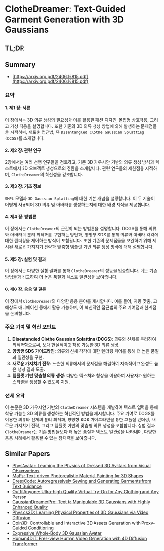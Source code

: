 # ClotheDreamer: Text-Guided Garment Generation with 3D Gaussians
## TL;DR
## Summary
- [https://arxiv.org/pdf/2406.16815.pdf](https://arxiv.org/pdf/2406.16815.pdf)

### 요약

#### 1. 제1 장: 서론
이 장에서는 3D 의류 생성의 필요성과 이를 활용한 패션 디자인, 몰입형 상호작용, 그리고 가상 착용을 설명합니다. 또한 기존의 3D 의류 생성 방법에 의해 발생하는 문제점들을 지적하며, 새로운 접근법, 즉 `Disentangled Clothe Gaussian Splatting (DCGS)`를 소개합니다.

#### 2. 제2 장: 관련 연구
2장에서는 여러 선행 연구들을 검토하고, 기존 3D 가우시안 기반의 의류 생성 방식과 텍스트에서 3D 오브젝트 생성으로의 전환을 소개합니다. 관련 연구들의 제한점을 지적하며, `ClotheDreamer`의 혁신성을 강조합니다.

#### 3. 제3 장: 기초 정보
`SMPL` 모델과 `3D Gaussian Splatting`에 대한 기본 개념을 설명합니다. 이 두 기술이 어떻게 사용되어 3D 의류 및 아바타를 생성하는지에 대한 배경 지식을 제공합니다.

#### 4. 제4 장: 방법론
이 장에서는 `ClotheDreamer`의 근간이 되는 방법론을 설명합니다. DCGS를 통해 의류와 아바타의 분리 최적화를 구현하는 방법과, 양방향 SDS를 통해 의류와 아바타 각각에 대한 렌더링을 제어하는 방식이 포함됩니다. 또한 기존의 문제점들을 보완하기 위해 제시된 새로운 가지치기 전략과 맞춤형 템플릿 기반 의류 생성 방식에 대해 설명합니다.

#### 5. 제5 장: 실험 및 결과
이 장에서는 다양한 실험 결과를 통해 `ClotheDreamer`의 성능을 입증합니다. 이는 기존 방법들과 비교하여 더 높은 품질과 텍스트 일관성을 보여줍니다.

#### 6. 제6 장: 응용 및 결론
이 장에서 `ClotheDreamer`의 다양한 응용 분야를 제시합니다. 예를 들어, 자동 맞춤, 고해상도 애니메이션 등에서 활용 가능하며, 이 혁신적인 접근법의 주요 기여점과 한계점을 논의합니다.

### 주요 기여 및 혁신 포인트
1. **Disentangled Clothe Gaussian Splatting (DCGS)**: 의류와 신체를 분리하여 최적화함으로써, 보다 현실적이고 착용 가능한 3D 의류 생성.
2. **양방향 SDS 가이드라인**: 의류와 신체 각각에 대한 렌더링 제어를 통해 더 높은 품질과 일관성을 구현.
3. **새로운 가지치기 전략**: 느슨한 의류에서의 문제점을 해결하여 지속적이고 완성도 높은 생성 결과 도출.
4. **템플릿 기반 맞춤형 의류 생성**: 다양한 텍스처와 형상을 이용하여 사용자가 원하는 스타일을 생성할 수 있도록 지원.

### 전체 요약
이 논문은 3D 가우시안 기반의 `ClotheDreamer` 시스템을 개발하여 텍스트 입력을 통해 착용 가능한 3D 의류를 생성하는 혁신적인 방법을 제시합니다. 주요 기여로 DCGS를 이용한 의류와 신체의 분리 최적화, 양방향 SDS 가이드라인을 통한 고품질 렌더링, 새로운 가지치기 전략, 그리고 템플릿 기반의 맞춤형 의류 생성을 포함합니다. 실험 결과 `ClotheDreamer`는 기존 방법들보다 더 높은 품질과 텍스트 일관성을 나타내며, 다양한 응용 사례에서 활용될 수 있는 잠재력을 보여줍니다.

## Similar Papers
- [PhysAvatar: Learning the Physics of Dressed 3D Avatars from Visual Observations](2404.04421.md)
- [MaPa: Text-driven Photorealistic Material Painting for 3D Shapes](2404.17569.md)
- [DressCode: Autoregressively Sewing and Generating Garments from Text Guidance](2401.16465.md)
- [OutfitAnyone: Ultra-high Quality Virtual Try-On for Any Clothing and Any Person](2407.16224.md)
- [GaussianDreamerPro: Text to Manipulable 3D Gaussians with Highly Enhanced Quality](2406.18462.md)
- [Physics3D: Learning Physical Properties of 3D Gaussians via Video Diffusion](2406.04338.md)
- [Coin3D: Controllable and Interactive 3D Assets Generation with Proxy-Guided Conditioning](2405.08054.md)
- [Expressive Whole-Body 3D Gaussian Avatar](2407.21686.md)
- [Human4DiT: Free-view Human Video Generation with 4D Diffusion Transformer](2405.17405.md)
